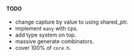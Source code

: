 #### TODO
- change capture by value to using shared_ptr.
- implement `many` with cps.
- add type system on top.
- massive generate combinators.
- cover 100% of `core.h`.
